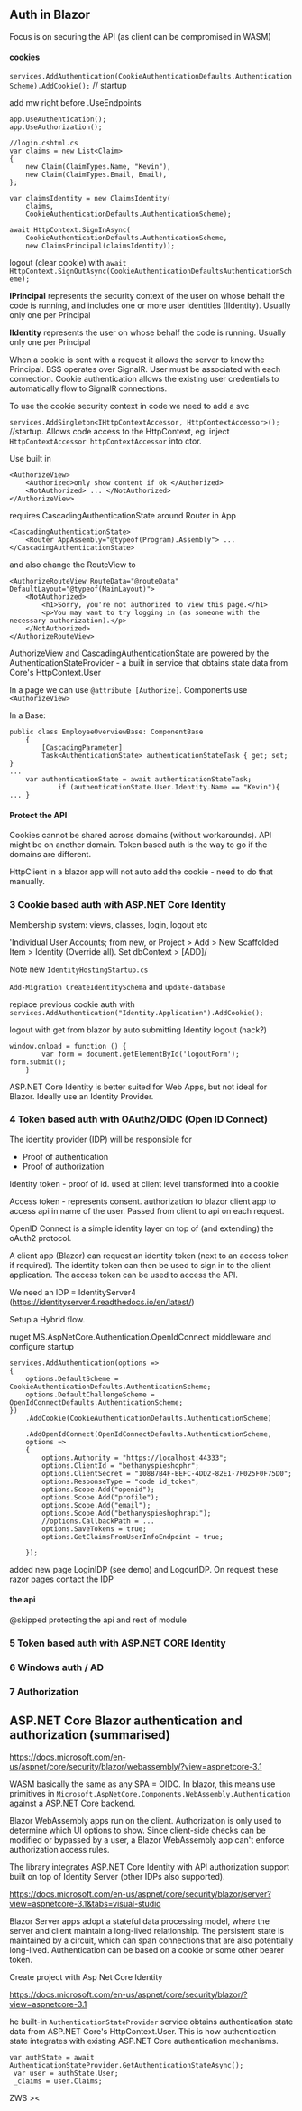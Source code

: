 ## Auth in Blazor

Focus is on securing the API (as client can be compromised in WASM)

#### cookies

`services.AddAuthentication(CookieAuthenticationDefaults.AuthenticationScheme).AddCookie();` // startup 

add mw right before .UseEndpoints
```
app.UseAuthentication();
app.UseAuthorization();
```

```
//login.cshtml.cs
var claims = new List<Claim>
{
    new Claim(ClaimTypes.Name, "Kevin"),
    new Claim(ClaimTypes.Email, Email),
};

var claimsIdentity = new ClaimsIdentity(
    claims,
    CookieAuthenticationDefaults.AuthenticationScheme);

await HttpContext.SignInAsync(
    CookieAuthenticationDefaults.AuthenticationScheme,
    new ClaimsPrincipal(claimsIdentity));
```

logout (clear cookie) with
`await HttpContext.SignOutAsync(CookieAuthenticationDefaultsAuthenticationScheme);`


**IPrincipal** represents the security context of the user on whose behalf the code is running, and includes one or more user identities (IIdentity). Usually only one per Principal

**IIdentity** represents the user on whose behalf the code is running. Usually only one per Principal

When a cookie is sent with a request it allows the server to know the Principal. BSS operates over SignalR. User must be associated with each connection. Cookie authentication allows the existing user credentials to automatically flow to SignalR connections.

To use the cookie security context in code we need to add a svc



`services.AddSingleton<IHttpContextAccessor, HttpContextAccessor>();` //startup. Allows code access to the HttpContext, eg: inject `HttpContextAccessor httpContextAccessor` into ctor.

Use built in 
```
<AuthorizeView> 
    <Authorized>only show content if ok </Authorized>
    <NotAuthorized> ... </NotAuthorized>
</AuthorizeView>
```

requires CascadingAuthenticationState around Router in App
```
<CascadingAuthenticationState>
    <Router AppAssembly="@typeof(Program).Assembly"> ...
</CascadingAuthenticationState>
```

and also change the RouteView to
```
<AuthorizeRouteView RouteData="@routeData" DefaultLayout="@typeof(MainLayout)">
    <NotAuthorized>
        <h1>Sorry, you're not authorized to view this page.</h1>
        <p>You may want to try logging in (as someone with the necessary authorization).</p>
    </NotAuthorized>
</AuthorizeRouteView>
```

AuthorizeView and CascadingAuthenticationState are powered by the AuthenticationStateProvider - a built in service that obtains state data from Core's HttpContext.User

In a page we can use `@attribute [Authorize]`. Components use `<AuthorizeView>`



In a Base:
```
public class EmployeeOverviewBase: ComponentBase
    {
        [CascadingParameter]
        Task<AuthenticationState> authenticationStateTask { get; set; }
...
    var authenticationState = await authenticationStateTask;
            if (authenticationState.User.Identity.Name == "Kevin"){ ... }
```

#### Protect the API

Cookies cannot be shared across domains (without workarounds). API might be on another domain. Token based auth is the way to go if the domains are different.

HttpClient in a blazor app will not auto add the cookie - need to do that manually.

### 3 Cookie based auth with ASP​.​NET Core Identity

Membership system: views, classes, login, logout etc

'Individual User Accounts; from new, or Project > Add > New Scaffolded Item > Identity (Override all). Set dbContext > [ADD]/

Note new `IdentityHostingStartup.cs`

`Add-Migration CreateIdentitySchema` and `update-database`

replace previous cookie auth with
`services.AddAuthentication("Identity.Application").AddCookie();`

logout with get from blazor by auto submitting Identity logout (hack?)
```
window.onload = function () {
        var form = document.getElementById('logoutForm'); form.submit();
    }
```

ASP.​NET Core Identity is better suited for Web Apps, but not ideal for Blazor. Ideally use an Identity Provider.


### 4 Token based auth with OAuth2/OIDC (Open ID Connect)

The identity provider (IDP) will be responsible for
 + Proof of authentication
 + Proof of authorization

Identity token - proof of id. used at client level transformed into a cookie

Access token - represents consent. authorization to blazor client app to access api in name of the user. Passed from client to api on each request.

OpenID Connect is a simple identity layer on top of (and extending) the oAuth2 protocol.

A client app (Blazor) can request an identity token (next to an access token if required). The identity token can then be used to sign in to the client application. The access token can be used to access the API.

We need an IDP = IdentityServer4 (https://identityserver4.readthedocs.io/en/latest/)

Setup a Hybrid flow.

nuget MS.AspNetCore.Authentication.OpenIdConnect middleware and configure startup 

```
services.AddAuthentication(options =>
{
    options.DefaultScheme = CookieAuthenticationDefaults.AuthenticationScheme;
    options.DefaultChallengeScheme = OpenIdConnectDefaults.AuthenticationScheme;
})
    .AddCookie(CookieAuthenticationDefaults.AuthenticationScheme)

    .AddOpenIdConnect(OpenIdConnectDefaults.AuthenticationScheme,
    options =>
    {
        options.Authority = "https://localhost:44333";
        options.ClientId = "bethanyspieshophr";
        options.ClientSecret = "108B7B4F-BEFC-4DD2-82E1-7F025F0F75D0";
        options.ResponseType = "code id_token";
        options.Scope.Add("openid");
        options.Scope.Add("profile");
        options.Scope.Add("email");
        options.Scope.Add("bethanyspieshophrapi");
        //options.CallbackPath = ...
        options.SaveTokens = true;
        options.GetClaimsFromUserInfoEndpoint = true;

    });
```

added new page LoginIDP (see demo) and LogourIDP. On request these razor pages contact the IDP 


#### the api
@skipped protecting the api and rest of module


### 5 Token based auth with ASP.​NET CORE Identity

### 6 Windows auth / AD

### 7 Authorization


## ASP.NET Core Blazor authentication and authorization (summarised)

https://docs.microsoft.com/en-us/aspnet/core/security/blazor/webassembly/?view=aspnetcore-3.1

WASM basically the same as any SPA = OIDC. In blazor, this means use primitives in `Microsoft.AspNetCore.Components.WebAssembly.Authentication` against a ASP.NET Core backend.

Blazor WebAssembly apps run on the client. Authorization is only used to determine which UI options to show. Since client-side checks can be modified or bypassed by a user, a Blazor WebAssembly app can't enforce authorization access rules.

The library integrates ASP.NET Core Identity with API authorization support built on top of Identity Server (other IDPs also supported). 




https://docs.microsoft.com/en-us/aspnet/core/security/blazor/server?view=aspnetcore-3.1&tabs=visual-studio


Blazor Server apps adopt a stateful data processing model, where the server and client maintain a long-lived relationship. The persistent state is maintained by a circuit, which can span connections that are also potentially long-lived. Authentication can be based on a cookie or some other bearer token.

Create project with Asp Net Core Identity

https://docs.microsoft.com/en-us/aspnet/core/security/blazor/?view=aspnetcore-3.1

he built-in `AuthenticationStateProvider` service obtains authentication state data from ASP.NET Core's HttpContext.User. This is how authentication state integrates with existing ASP.NET Core authentication mechanisms.

```
var authState = await AuthenticationStateProvider.GetAuthenticationStateAsync();
 var user = authState.User;
 _claims = user.Claims;
```









ZWS >​<

